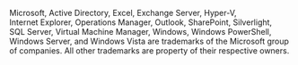 <Token xmlns:xlink="http://www.w3.org/1999/xlink">Microsoft, Active Directory, Excel, Exchange Server, Hyper-V, Internet Explorer, Operations Manager, Outlook, SharePoint, Silverlight, SQL Server, Virtual Machine Manager, Windows, Windows PowerShell, Windows Server, and Windows Vista are trademarks of the Microsoft group of companies. All other trademarks are property of their respective owners.</Token>